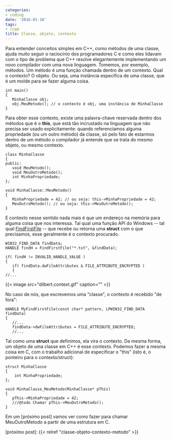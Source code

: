 ```yaml
---
categories:
- coding
date: '2016-01-10'
tags:
- ccpp
title: Classe, objeto, contexto
---
```


Para entender conceitos simples em C++, como métodos de uma classe, ajuda muito seguir o raciocínio dos programadores C e como eles lidavam com o tipo de problema que C++ resolve elegantemente implementando um novo compilador com uma nova linguagem.
Tomemos, por exemplo, métodos. Um método é uma função chamada dentro de um contexto. Qual o contexto? O objeto. Ou seja, uma instância específica de uma classe, que é um molde para se fazer alguma coisa.

```
int main()
{
   MinhaClasse obj;
   obj.MeuMetodo(); // o contexto é obj, uma instância de MinhaClasse
}
```

Para obter esse contexto, existe uma palavra-chave reservada dentro dos métodos que é o __this__, que está tão incrustado na linguagem que não precisa ser usado explicitamente: quando referenciamos alguma propriedade (ou um outro método) da classe, só pelo fato de estarmos dentro de um método o compilador já entende que se trata do mesmo objeto, ou mesmo contexto.

```
class MinhaClasse
{
public:
   void MeuMetodo();
   void MeuOutroMetodo();
   int MinhaPropriedade;
};

void MinhaClasse::MeuMetodo()
{
   MinhaPropriedade = 42; // ou seja: this->MinhaPropriedade = 42;
   MeuOutroMetodo(); // ou seja: this->MeuOutroMetodo();
}
```

E contexto nesse sentido nada mais é que um endereço na memória para alguma coisa que nos interessa. Tal qual uma função API do Windows -- tal qual [FindFirstFile](https://msdn.microsoft.com/en-us/library/windows/desktop/aa364418(v=vs.85).aspx) -- que recebe ou retorna uma __struct__ com o que precisamos, esse geralmente é o contexto procurado.

```
WIN32_FIND_DATA findData;
HANDLE findH = FindFirstFile("*.txt", &findData);

if( findH != INVALID_HANDLE_VALUE )
{
   if( findData.dwFileAttributes & FILE_ATTRIBUTE_ENCRYPTED )
   {
//...
```

{{< image src="dilbert.context.gif" caption="" >}}

No caso de nós, que escrevemos uma "classe", o contexto é recebido "de fora":

```
HANDLE MyFindFirstFile(const char* pattern, LPWIN32_FIND_DATA findData)
{
   //...
   findData->dwFileAttributes = FILE_ATTRIBUTE_ENCRYPTED;
   //...
```

Tal como uma __struct__ que definimos, ela vira o contexto. Da mesma forma, um objeto de uma classe em C++ é esse contexto. Podemos fazer a mesma coisa em C, com o trabalho adicional de especificar o "this" (isto é, o ponteiro para o contexto/struct):

```
struct MinhaClasse
{
    int MinhaPropriedade;
};

void MinhaClasse_MeuMetodo(MinhaClasse* pThis)
{
   pThis->MinhaPropriedade = 42;
   ///@todo Chamar pThis->MeuOutroMetodo();
}
```

Em um [próximo post] vamos ver como fazer para chamar MeuOutroMetodo a partir de uma estrutura em C.

[próximo post]: {{< relref "classe-objeto-contexto-metodo" >}}